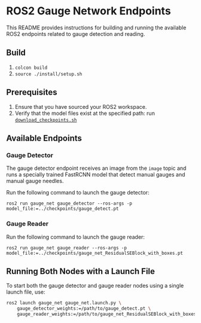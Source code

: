 # ROS2 Gauge Network Endpoints



This README provides instructions for building and running the available ROS2 endpoints related to gauge detection and reading.

## Build

1. `colcon build`
1. `source ./install/setup.sh`

## Prerequisites

1. Ensure that you have sourced your ROS2 workspace.
2. Verify that the model files exist at the specified path: run [`download_checkpoints.sh`](../download_checkpoints.sh) 

## Available Endpoints

### Gauge Detector

The gauge detector endpoint receives an image from the `image` topic and runs a specially trained FastRCNN model that detect manual gauges and manual gauge needles. 

Run the following command to launch the gauge detector:
```
ros2 run gauge_net gauge_detector --ros-args -p model_file:=../checkpoints/gauge_detect.pt
```

### Gauge Reader

Run the following command to launch the gauge reader:
```
ros2 run gauge_net gauge_reader --ros-args -p model_file:=../checkpoints/gauge_net_ResidualSEBlock_with_boxes.pt
```

## Running Both Nodes with a Launch File  

To start both the gauge detector and gauge reader nodes using a single launch file, use:  
```bash
ros2 launch gauge_net gauge_net.launch.py \
    gauge_detector_weights:=/path/to/gauge_detect.pt \
    gauge_reader_weights:=/path/to/gauge_net_ResidualSEBlock_with_boxes.pt
```

